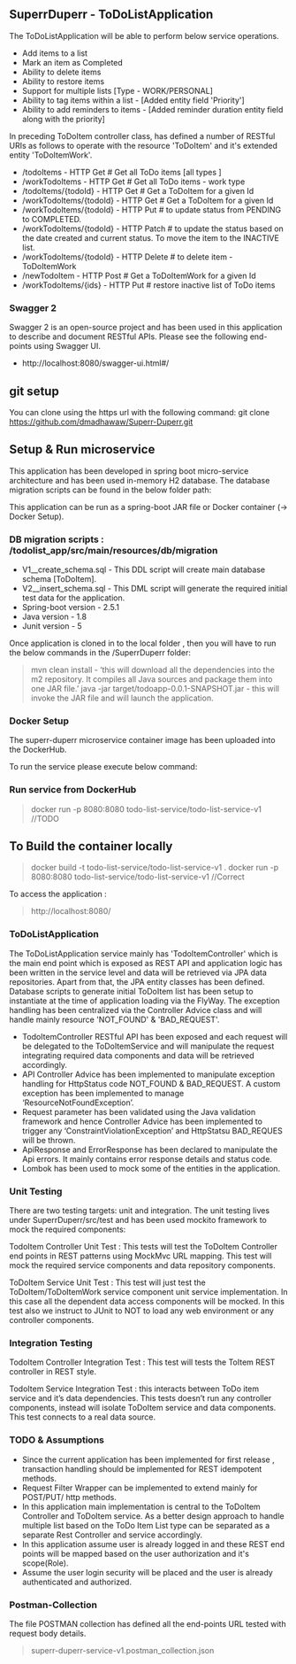 ## SuperrDuperr - ToDoListApplication

The ToDoListApplication will be able to perform below service operations.

- Add items to a list
- Mark an item as Completed
- Ability to delete items
- Ability to restore items
- Support for multiple lists [Type - WORK/PERSONAL]
- Ability to tag items within a list - [Added entity field 'Priority']
- Ability to add reminders to items - [Added reminder duration entity field along with the priority]

In preceding ToDoItem controller class, has defined a number of RESTful URIs as follows to operate with the resource 'ToDoItem' and it's extended entity 'ToDoItemWork'.

- /todoItems 				- HTTP Get # Get all ToDo items [all types ]
- /workTodoItems 			- HTTP Get # Get all ToDo items - work type
- /todoItems/{todoId} 		- HTTP Get # Get a ToDoItem for a given Id
- /workTodoItems/{todoId} 	- HTTP Get # Get a ToDoItem for a given Id
- /workTodoItems/{todoId} 	- HTTP Put # to update status from PENDING to COMPLETED.
- /workTodoItems/{todoId} 	- HTTP Patch # to update the status based on the date created and current status. To move the item to the INACTIVE list.
- /workTodoItems/{todoId} 	- HTTP Delete # to delete item - ToDoItemWork
- /newTodoItem 				- HTTP Post # Get a ToDoItemWork for a given Id
- /workTodoItems/{ids} 		- HTTP Put # restore inactive list of ToDo items

### Swagger 2

Swagger 2 is an open-source project and has been used in this application to describe and document RESTful APIs.
Please see the following end-points using Swagger UI.

- http://localhost:8080/swagger-ui.html#/

## git setup

You can clone using the https url with the following command:
    git clone https://github.com/dmadhawaw/Superr-Duperr.git
    
## Setup & Run microservice

This application has been developed  in spring boot micro-service architecture and has been used in-memory H2 database. The database migration scripts can be found in the below folder path:

This application can be run  as a spring-boot JAR file or Docker container (-> Docker Setup).

### DB migration scripts : /todolist_app/src/main/resources/db/migration

- V1__create_schema.sql - This DDL script will create main database schema [ToDoItem].
- V2__insert_schema.sql - This DML script will generate the required initial test data for the application.
- Spring-boot version - 2.5.1
- Java version - 1.8
- Junit version - 5

Once application is cloned in to the local folder , then you will have to run the below commands in the /SuperrDuperr folder:

> mvn clean install - ‘this will download all the dependencies into the m2 repository. It compiles all Java sources and package them into one JAR file.’
> java -jar target/todoapp-0.0.1-SNAPSHOT.jar - this will invoke the JAR file and will launch the application.

### Docker Setup

The superr-duperr microservice container image has been uploaded into the DockerHub.

To run the service please execute below command:

### Run service from DockerHub
> docker run -p 8080:8080 todo-list-service/todo-list-service-v1 //TODO


## To Build the container locally 
> docker build -t todo-list-service/todo-list-service-v1 .
> docker run -p 8080:8080 todo-list-service/todo-list-service-v1 //Correct

To access the application : 
> http://localhost:8080/


### ToDoListApplication

The ToDoListApplication service mainly has 'TodoItemController' which is the main end point which is exposed as REST API and application logic has been written in the service level and data will be retrieved via JPA data repositories. Apart from that, the JPA entity classes has been defined. Database scripts to generate initial ToDoItem list has been setup to instantiate at the time of application loading via the FlyWay. The exception handling has been centralized via the Controller Advice class and will handle mainly resource 'NOT_FOUND' & 'BAD_REQUEST'.

- TodoItemController RESTful API has been exposed and each request will be delegated to the ToDoItemService and will manipulate the request integrating required data components and data will be retrieved accordingly.
- API Controller Advice has been implemented to manipulate exception handling for HttpStatus code NOT_FOUND & BAD_REQUEST. A custom exception has been implemented to manage ‘ResourceNotFoundException’.
- Request parameter has been validated using the Java validation framework and hence Controller Advice has been implemented to trigger any ‘ConstraintViolationException’ and HttpStatsu BAD_REQUES will be thrown.
- ApiResponse and ErrorResponse has been declared to manipulate the Api errors. It mainly contains error response details and status code.
- Lombok has been used to mock some of the entities in the application.

### Unit Testing
There are two testing targets: unit and integration.
The unit testing lives under SuperrDuperr/src/test and has been used mockito framework to mock the required components:

TodoItem Controller Unit Test : 
This tests will test the ToDoItem Controller end points in REST patterns using MockMvc URL mapping. This test will mock the required service components and data repository components.

ToDoItem Service Unit Test : 
This test will just test the ToDoItem/ToDoItemWork service component unit service implementation. In this case all the dependent data access components will be mocked. In this test also we instruct to JUnit to NOT to load any web environment or any controller components.

### Integration Testing
TodoItem Controller Integration Test : This test will tests the ToItem REST controller in REST style.

TodoItem Service Integration Test : this interacts between ToDo item service and it’s data dependencies. This tests doesn’t run any controller components, instead will isolate ToDoItem service and data components. This test connects to a real data source.

### TODO & Assumptions
- Since the current application has been implemented for first release , transaction handling should be implemented for REST idempotent methods.
- Request Filter Wrapper can be implemented to extend mainly for POST/PUT/ http methods.
- In this application main implementation is central to the ToDoItem Controller and ToDoItem service. As a better design approach to handle multiple list based on the ToDo Item List type can be separated as a separate Rest Controller and service accordingly.
- In this application assume user is already logged in and these REST end points will be mapped based on the user authorization and it's scope(Role).
- Assume the user login security will be placed and the user is already authenticated and authorized.

### Postman-Collection
The file POSTMAN collection has defined all the end-points URL tested with request body details.
> superr-duperr-service-v1.postman_collection.json


